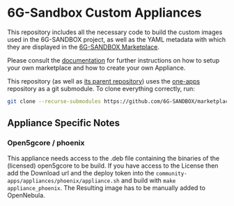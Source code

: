 # 6G-Sandbox Custom Appliances

This repository includes all the necessary code to build the custom images used in the 6G-SANDBOX project, as well as the YAML metadata with which they are displayed in the [6G-SANDBOX Marketplace](https://marketplace.mobilesandbox.cloud:9443/appliance).

Please consult the [documentation](https://6g-sandbox.github.io/docs/category/marketplace-community) for further instructions on how to setup your own marketplace and how to create your own Appliance.

This repository (as well as [its parent repository](https://github.com/OpenNebula/marketplace-community)) uses the [one-apps](https://github.com/OpenNebula/one-apps) repository as a git submodule. To clone everything correctly, run:

```bash
git clone --recurse-submodules https://github.com/6G-SANDBOX/marketplace-community.git
```

## Appliance Specific Notes

### Open5gcore / phoenix

This appliance needs access to the .deb file containing the binaries of the (licensed) open5gcore to be build.
If you have access to the License then add the Download url and the deploy token into the `community-apps/appliances/phoenix/appliance.sh` and build with `make appliance_phoenix`. The Resulting image has to be manually added to OpenNebula.
